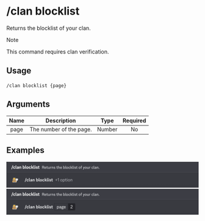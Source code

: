 # /clan blocklist

Returns the blocklist of your clan.

> [!NOTE]
> This command requires clan verification.

## Usage

```
/clan blocklist {page}
```

## Arguments

| Name | Description             | Type   | Required |
| :--: | :---------------------: | :----: | :------: |
| page | The number of the page. | Number | No       |

## Examples

<img src="../../_media/examples/clan/blocklist-0.png" class="rounded-corners">\
<img src="../../_media/examples/clan/blocklist-1.png" class="rounded-corners">